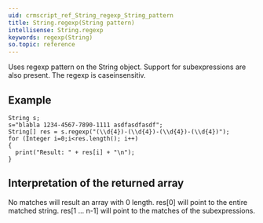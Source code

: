 ```yaml
---
uid: crmscript_ref_String_regexp_String_pattern
title: String.regexp(String pattern)
intellisense: String.regexp
keywords: regexp(String)
so.topic: reference
---
```



Uses regexp pattern on the String object. Support for subexpressions are also present.
The regexp is caseinsensitiv.


## Example


    String s;
    s="blabla 1234-4567-7890-1111 asdfasdfasdf";
    String[] res = s.regexp("(\\d{4})-(\\d{4})-(\\d{4})-(\\d{4})");
    for (Integer i=0;i<res.length(); i++)
    {
      print("Result: " + res[i] + "\n");
    }
    



## Interpretation of the returned array

No matches will result an array with 0 length.
res[0] will point to the entire matched string.
res[1 ... n-1] will point to the matches of the subexpressions.


